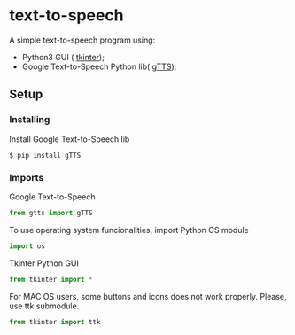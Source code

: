 # text-to-speech
A simple text-to-speech program using:
 * Python3 GUI ( [tkinter](https://docs.python.org/3/library/tkinter.html));
 * Google Text-to-Speech Python lib( [gTTS](https://gtts.readthedocs.io/en/latest/index.html));

## Setup

### Installing
Install Google Text-to-Speech lib
```shell
$ pip install gTTS
```
### Imports
Google Text-to-Speech
```python
from gtts import gTTS
```

To use operating system funcionalities, import Python OS module
```python
import os
```

Tkinter Python GUI
```python
from tkinter import *
```

For MAC OS users, some buttons and icons does not work properly. 
Please, use ttk submodule.
```python
from tkinter import ttk
 ```

